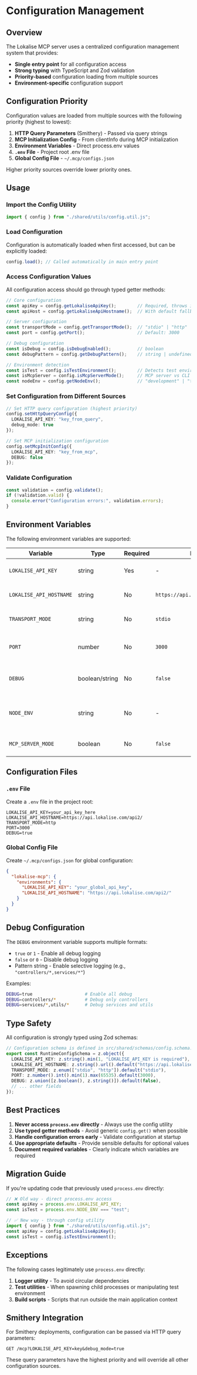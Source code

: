 # Configuration Management

## Overview

The Lokalise MCP server uses a centralized configuration management system that provides:
- **Single entry point** for all configuration access
- **Strong typing** with TypeScript and Zod validation
- **Priority-based** configuration loading from multiple sources
- **Environment-specific** configuration support

## Configuration Priority

Configuration values are loaded from multiple sources with the following priority (highest to lowest):

1. **HTTP Query Parameters** (Smithery) - Passed via query strings
2. **MCP Initialization Config** - From clientInfo during MCP initialization
3. **Environment Variables** - Direct process.env values
4. **`.env` File** - Project root .env file
5. **Global Config File** - `~/.mcp/configs.json`

Higher priority sources override lower priority ones.

## Usage

### Import the Config Utility

```typescript
import { config } from "./shared/utils/config.util.js";
```

### Load Configuration

Configuration is automatically loaded when first accessed, but can be explicitly loaded:

```typescript
config.load(); // Called automatically in main entry point
```

### Access Configuration Values

All configuration access should go through typed getter methods:

```typescript
// Core configuration
const apiKey = config.getLokaliseApiKey();        // Required, throws if not set
const apiHost = config.getLokaliseApiHostname();  // With default fallback

// Server configuration
const transportMode = config.getTransportMode();  // "stdio" | "http"
const port = config.getPort();                    // Default: 3000

// Debug configuration
const isDebug = config.isDebugEnabled();          // boolean
const debugPattern = config.getDebugPattern();    // string | undefined

// Environment detection
const isTest = config.isTestEnvironment();        // Detects test environment
const isMcpServer = config.isMcpServerMode();     // MCP server vs CLI mode
const nodeEnv = config.getNodeEnv();              // "development" | "test" | "production"
```

### Set Configuration from Different Sources

```typescript
// Set HTTP query configuration (highest priority)
config.setHttpQueryConfig({
  LOKALISE_API_KEY: "key_from_query",
  debug_mode: true
});

// Set MCP initialization configuration
config.setMcpInitConfig({
  LOKALISE_API_KEY: "key_from_mcp",
  DEBUG: false
});
```

### Validate Configuration

```typescript
const validation = config.validate();
if (!validation.valid) {
  console.error("Configuration errors:", validation.errors);
}
```

## Environment Variables

The following environment variables are supported:

| Variable | Type | Required | Default | Description |
|----------|------|----------|---------|-------------|
| `LOKALISE_API_KEY` | string | Yes | - | Your Lokalise API token |
| `LOKALISE_API_HOSTNAME` | string | No | `https://api.lokalise.com/api2/` | Custom Lokalise API endpoint |
| `TRANSPORT_MODE` | string | No | `stdio` | Transport mode: `stdio` or `http` |
| `PORT` | number | No | `3000` | HTTP server port (only for HTTP transport) |
| `DEBUG` | boolean/string | No | `false` | Debug mode or pattern for selective logging |
| `NODE_ENV` | string | No | - | Node environment: `development`, `test`, `production` |
| `MCP_SERVER_MODE` | boolean | No | `false` | Indicates if running as MCP server |

## Configuration Files

### `.env` File

Create a `.env` file in the project root:

```env
LOKALISE_API_KEY=your_api_key_here
LOKALISE_API_HOSTNAME=https://api.lokalise.com/api2/
TRANSPORT_MODE=http
PORT=3000
DEBUG=true
```

### Global Config File

Create `~/.mcp/configs.json` for global configuration:

```json
{
  "lokalise-mcp": {
    "environments": {
      "LOKALISE_API_KEY": "your_global_api_key",
      "LOKALISE_API_HOSTNAME": "https://api.lokalise.com/api2/"
    }
  }
}
```

## Debug Configuration

The `DEBUG` environment variable supports multiple formats:

- `true` or `1` - Enable all debug logging
- `false` or `0` - Disable debug logging
- Pattern string - Enable selective logging (e.g., `"controllers/*,services/*"`)

Examples:
```bash
DEBUG=true                    # Enable all debug
DEBUG=controllers/*           # Debug only controllers
DEBUG=services/*,utils/*      # Debug services and utils
```

## Type Safety

All configuration is strongly typed using Zod schemas:

```typescript
// Configuration schema is defined in src/shared/schemas/config.schema.ts
export const RuntimeConfigSchema = z.object({
  LOKALISE_API_KEY: z.string().min(1, "LOKALISE_API_KEY is required"),
  LOKALISE_API_HOSTNAME: z.string().url().default("https://api.lokalise.com/api2/"),
  TRANSPORT_MODE: z.enum(["stdio", "http"]).default("stdio"),
  PORT: z.number().int().min(1).max(65535).default(3000),
  DEBUG: z.union([z.boolean(), z.string()]).default(false),
  // ... other fields
});
```

## Best Practices

1. **Never access `process.env` directly** - Always use the config utility
2. **Use typed getter methods** - Avoid generic `config.get()` when possible
3. **Handle configuration errors early** - Validate configuration at startup
4. **Use appropriate defaults** - Provide sensible defaults for optional values
5. **Document required variables** - Clearly indicate which variables are required

## Migration Guide

If you're updating code that previously used `process.env` directly:

```typescript
// ❌ Old way - direct process.env access
const apiKey = process.env.LOKALISE_API_KEY;
const isTest = process.env.NODE_ENV === "test";

// ✅ New way - through config utility
import { config } from "./shared/utils/config.util.js";
const apiKey = config.getLokaliseApiKey();
const isTest = config.isTestEnvironment();
```

## Exceptions

The following cases legitimately use `process.env` directly:

1. **Logger utility** - To avoid circular dependencies
2. **Test utilities** - When spawning child processes or manipulating test environment
3. **Build scripts** - Scripts that run outside the main application context

## Smithery Integration

For Smithery deployments, configuration can be passed via HTTP query parameters:

```
GET /mcp?LOKALISE_API_KEY=key&debug_mode=true
```

These query parameters have the highest priority and will override all other configuration sources.
